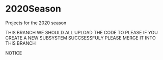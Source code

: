 # 2020Season
Projects for the 2020 season

THIS BRANCH WE SHOULD ALL UPLOAD THE CODE TO PLEASE IF YOU CREATE 
A NEW SUBSYSTEM SUCCSESSFULY PLEASE MERGE IT INTO THIS BRANCH

NOTICE

